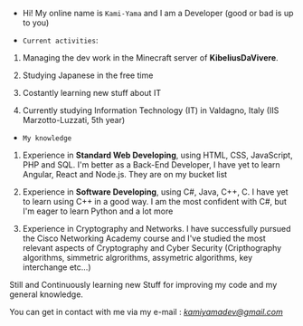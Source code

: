 - Hi! My online name is `Kami-Yama` and I am a Developer (good or bad is up to you)

- `Current activities`:

1. Managing the dev work in the Minecraft server of **KibeliusDaVivere**.

2. Studying Japanese in the free time

3. Costantly learning new stuff about IT

4. Currently studying Information Technology (IT) in Valdagno, Italy (IIS Marzotto-Luzzati, 5th year)

- `My knowledge`

1. Experience in **Standard Web Developing**, using HTML, CSS, JavaScript, PHP and SQL. I'm better as a Back-End Developer, I have yet to learn Angular, React and Node.js. They are on my bucket list

2. Experience in **Software Developing**, using C#, Java, C++, C. I have yet to learn using C++ in a good way. I am the most confident with C#, but I'm eager to learn Python and a lot more

3. Experience in Cryptography and Networks. I have successfully pursued the Cisco Networking Academy course and I've studied the most relevant aspects of Cryptography and Cyber Security (Cripthography algorithms, simmetric algrorithms, assymetric algorithms, key interchange etc...)

Still and Continuously learning new Stuff for improving my code and my general knowledge.

You can get in contact with me via my e-mail : *kamiyamadev@gmail.com*


